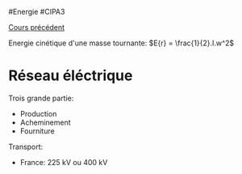 #Energie #CIPA3 

[Cours précédent](Energie%20Cours%202.md)

Energie cinétique d'une masse tournante: $E{r} = \frac{1}{2}.I.w^2$

# Réseau éléctrique
Trois grande partie: 
- Production
- Acheminement
- Fourniture

Transport:
- France: 225 kV ou 400 kV